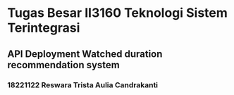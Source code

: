 # Tugas Besar II3160 Teknologi Sistem Terintegrasi
## API Deployment Watched duration recommendation system
### 18221122 Reswara Trista Aulia Candrakanti
